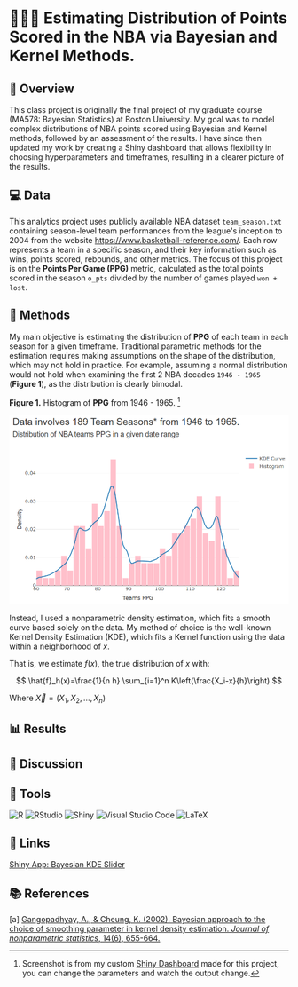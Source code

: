 # 🕵🏽‍♀️ Estimating Distribution of Points Scored in the NBA via Bayesian and Kernel Methods.

## 🚀 Overview

This class project is originally the final project of my graduate course (MA578: Bayesian Statistics) at Boston University.  My goal was to model complex distributions of NBA points scored using Bayesian and Kernel methods, followed by an assessment of the results.  I have since then updated my work by creating a Shiny dashboard that allows flexibility in choosing hyperparameters and timeframes, resulting in a clearer picture of the results.

## 💻 Data

This analytics project uses publicly available NBA dataset `team_season.txt` containing season-level team performances from the league's inception to 2004 from the website https://www.basketball-reference.com/.  Each row represents a team in a specific season, and their key information such as wins, points scored, rebounds, and other metrics.  The focus of this project is on the **Points Per Game (PPG)** metric, calculated as the total points scored in the season `o_pts` divided by the number of games played `won + lost`.

## 📑 Methods

My main objective is estimating the distribution of **PPG** of each team in each season for a given timeframe.  Traditional parametric methods for the estimation requires making assumptions on the shape of the distribution, which may not hold in practice.  For example, assuming a normal distribution would not hold when examining the first 2 NBA decades `1946 - 1965` (**Figure 1**), as the distribution is clearly bimodal.

**Figure 1.** Histogram of **PPG** from 1946 - 1965. [^1]

![1946-1965 Histogram](Visuals/Figure1-1946_1965_Histogram.png)

[^1]: Screenshot is from my custom [Shiny Dashboard](https://catalyzeanalytics.shinyapps.io/Bayesian-KDE-ab-Slider/) made for this project, you can change the parameters and watch the output change.

Instead, I used a nonparametric density estimation, which fits a smooth curve based solely on the data.  My method of choice is the well-known Kernel Density Estimation (KDE), which fits a Kernel function using the data within a neighborhood of $x$.

That is, we estimate $f(x)$, the true distribution of $x$ with:

$$
\hat{f}_h(x)=\frac{1}{n h} \sum_{i=1}^n K\left(\frac{X_i-x}{h}\right)
$$


Where $\vec{X} = (X_1, X_2, \dots, X_n)$




## 📊 Results

## 💬 Discussion

## 🔧 Tools
![R](https://img.shields.io/badge/R-276DC3?style=flat&logo=r&logoColor=white)
![RStudio](https://img.shields.io/badge/RStudio-276DC3?style=flat&logo=r&logoColor=white)
![Shiny](https://tinyurl.com/ShinyShields)
![Visual Studio Code](https://custom-icon-badges.demolab.com/badge/Visual%20Studio%20Code-0078d7.svg?logo=vsc&logoColor=white)
![LaTeX](https://img.shields.io/badge/LaTeX-008080?style=flat&logo=latex&logoColor=white)


## 🔗 Links
[Shiny App: Bayesian KDE Slider](https://catalyzeanalytics.shinyapps.io/Bayesian-KDE-ab-Slider/)

## 📚 References

[a] [Gangopadhyay, A., & Cheung, K. (2002). Bayesian approach to the choice of smoothing parameter in kernel density estimation. *Journal of nonparametric statistics*, 14(6), 655-664.](https://www.tandfonline.com/doi/abs/10.1080/10485250215320)
